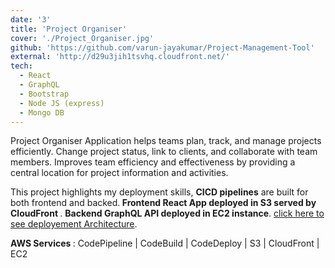 ```yaml
---
date: '3'
title: 'Project Organiser'
cover: './Project_Organiser.jpg'
github: 'https://github.com/varun-jayakumar/Project-Management-Tool'
external: 'http://d29u3jih1tsvhq.cloudfront.net/'
tech:
  - React
  - GraphQL
  - Bootstrap
  - Node JS (express)
  - Mongo DB
---
```


Project Organiser Application helps teams plan, track, and manage projects efficiently. Change project status, link to clients, and collaborate with team members. Improves team efficiency and effectiveness by providing a central location for project information and activities.

This project highlights my deployment skills, <b>CICD pipelines</b> are built for both frontend and backed.<b> Frontend React App deployed in S3 served by CloudFront </b>.
<b> Backend GraphQL API deployed in EC2 instance</b>. [click here to see deployement Architecture](https://www.canva.com/design/DAFXMshqZJM/vvFfLc1GOe5K-T15yrLBaQ/view?utm_content=DAFXMshqZJM&utm_campaign=designshare&utm_medium=link&utm_source=publishsharelink).

<b> AWS Services </b>: CodePipeline | CodeBuild | CodeDeploy | S3 | CloudFront | EC2

 <!-- Available on [Visual Studio Marketplace](https://marketplace.visualstudio.com/items?itemName=brittanychiang.halcyon-vscode), [Package Control](https://packagecontrol.io/packages/Halcyon%20Theme), [Atom Package Manager](https://atom.io/themes/halcyon-syntax), and [npm](https://www.npmjs.com/package/hyper-halcyon-theme). -->
